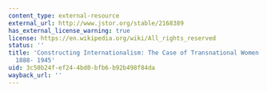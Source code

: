 ```yaml
---
content_type: external-resource
external_url: http://www.jstor.org/stable/2168389
has_external_license_warning: true
license: https://en.wikipedia.org/wiki/All_rights_reserved
status: ''
title: 'Constructing Internationalism: The Case of Transnational Women''s Organizations,
  1888- 1945'
uid: 3c50b24f-ef24-4bd0-bfb6-b92b498f84da
wayback_url: ''
---
```

